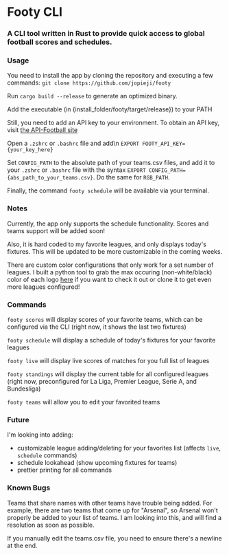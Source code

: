# Footy CLI
### A CLI tool written in Rust to provide quick access to global football scores and schedules.

### Usage
You need to install the app by cloning the repository and executing a few commands:
`git clone https://github.com/jopieji/footy`

Run `cargo build --release` to generate an optimized binary.

Add the executable (in {install_folder/footy/target/release}) to your PATH

Still, you need to add an API key to your environment. To obtain an API key, visit [the API-Football site](https://www.api-football.com/pricing) 

Open a `.zshrc` or `.bashrc` file and add\n
`EXPORT FOOTY_API_KEY={your_key_here}`

Set `CONFIG_PATH` to the absolute path of your teams.csv files, and add it to your `.zshrc` or `.bashrc` file with the syntax `EXPORT CONFIG_PATH={abs_path_to_your_teams.csv}`. Do the same for `RGB_PATH`.

Finally, the command `footy schedule` will be available via your terminal.


### Notes
Currently, the app only supports the schedule functionality. Scores and teams support will be added soon!

Also, it is hard coded to my favorite leagues, and only displays today's fixtures. This will be updated to be more customizable in the coming weeks.

There are custom color configurations that only work for a set number of leagues. I built a python tool to grab the max occuring (non-white/black) color of each logo [here](https://github.com/jopieji/py-get-color-of-image.git) if you want to check it out or clone it to get even more leagues configured!

### Commands
`footy scores` will display scores of your favorite teams, which can be configured via the CLI (right now, it shows the last two fixtures)

`footy schedule` will display a schedule of today's fixtures for your favorite leagues

`footy live` will display live scores of matches for you full list of leagues

`footy standings` will display the current table for all configured leagues (right now, preconfigured for La Liga, Premier League, Serie A, and Bundesliga)

`footy teams` will allow you to edit your favorited teams


### Future
I'm looking into adding: 
- customizable league adding/deleting for your favorites list (affects `live`, `schedule` commands)
- schedule lookahead (show upcoming fixtures for teams)
- prettier printing for all commands
### Known Bugs
Teams that share names with other teams have trouble being added. For example, there are two teams that come up for "Arsenal", so Arsenal
won't properly be added to your list of teams. I am looking into this, and will find a resolution as soon as possible.

If you manually edit the teams.csv file, you need to ensure there's a newline at the end. 
